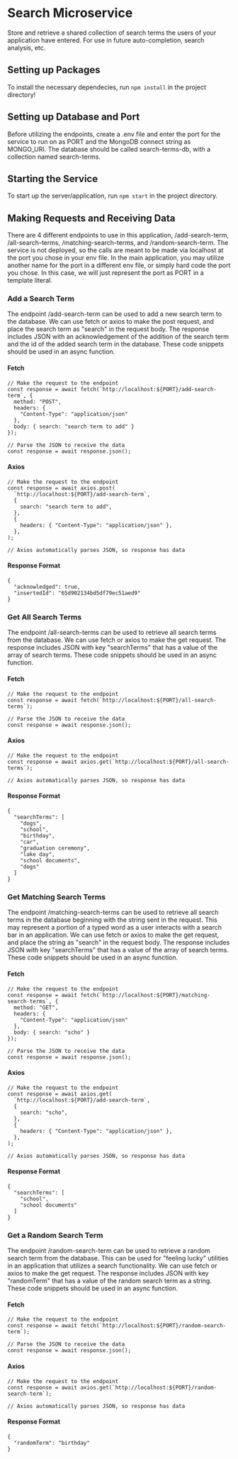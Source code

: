 # Search Microservice
Store and retrieve a shared collection of search terms the users of your application have entered. For use in future auto-completion, search analysis, etc.

## Setting up Packages
To install the necessary dependecies, run ```npm install``` in the project directory!

## Setting up Database and Port
Before utilizing the endpoints, create a .env file and enter the port for the service to run on as PORT and the MongoDB connect string as MONGO_URI. The database should be called search-terms-db, with a collection named search-terms.

## Starting the Service
To start up the server/application, run ```npm start``` in the project directory.

## Making Requests and Receiving Data
There are 4 different endpoints to use in this application, /add-search-term, /all-search-terms, /matching-search-terms, and /random-search-term. The service is not deployed, so the calls are meant to be made via localhost at the port you chose in your env file. In the main application, you may utilize another name for the port in a different env file, or simply hard code the port you chose. In this case, we will just represent the port as PORT in a template literal.

### Add a Search Term
The endpoint /add-search-term can be used to add a new search term to the database. We can use fetch or axios to make the post request, and place the search term as "search" in the request body. The response includes JSON with an acknowledgement of the addition of the search term and the id of the added search term in the database. These code snippets should be used in an async function.

#### Fetch
```
// Make the request to the endpoint
const response = await fetch(`http://localhost:${PORT}/add-search-term`, {
  method: "POST",
  headers: {
    "Content-Type": "application/json"
  },
  body: { search: "search term to add" }
});

// Parse the JSON to receive the data
const response = await response.json();
```

#### Axios
```
// Make the request to the endpoint
const response = await axios.post(
  `http://localhost:${PORT}/add-search-term`,
  {
    search: "search term to add",
  },
  {
    headers: { "Content-Type": "application/json" },
  },
);

// Axios automatically parses JSON, so response has data
```

#### Response Format
```
{
  "acknowledged": true,
  "insertedId": "65d902134bd5df79ec51aed9"
}
```

### Get All Search Terms
The endpoint /all-search-terms can be used to retrieve all search terms from the database. We can use fetch or axios to make the get request. The response includes JSON with key "searchTerms" that has a value of the array of search terms. These code snippets should be used in an async function.

#### Fetch
```
// Make the request to the endpoint
const response = await fetch(`http://localhost:${PORT}/all-search-terms`);

// Parse the JSON to receive the data
const response = await response.json();
```

#### Axios
```
// Make the request to the endpoint
const response = await axios.get(`http://localhost:${PORT}/all-search-terms`);

// Axios automatically parses JSON, so response has data
```

#### Response Format
```
{
  "searchTerms": [
    "dogs",
    "school",
    "birthday",
    "car",
    "graduation ceremony",
    "lake day",
    "school documents",
    "dogs"
  ]
}
```

### Get Matching Search Terms
The endpoint /matching-search-terms can be used to retrieve all search terms in the database beginning with the string sent in the request. This may represent a portion of a typed word as a user interacts with a search bar in an application. We can use fetch or axios to make the get request, and place the string as "search" in the request body. The response includes JSON with key "searchTerms" that has a value of the array of search terms. These code snippets should be used in an async function.

#### Fetch
```
// Make the request to the endpoint
const response = await fetch(`http://localhost:${PORT}/matching-search-terms`, {
  method: "GET",
  headers: {
    "Content-Type": "application/json"
  },
  body: { search: "scho" }
});

// Parse the JSON to receive the data
const response = await response.json();
```

#### Axios
```
// Make the request to the endpoint
const response = await axios.get(
  `http://localhost:${PORT}/add-search-term`,
  {
    search: "scho",
  },
  {
    headers: { "Content-Type": "application/json" },
  },
);

// Axios automatically parses JSON, so response has data
```

#### Response Format
```
{
  "searchTerms": [
    "school",
    "school documents"
  ]
}
```

### Get a Random Search Term
The endpoint /random-search-term can be used to retrieve a random search term from the database. This can be used for "feeling lucky" utilities in an application that utilizes a search functionality. We can use fetch or axios to make the get request. The response includes JSON with key "randomTerm" that has a value of the random search term as a string. These code snippets should be used in an async function.

#### Fetch
```
// Make the request to the endpoint
const response = await fetch(`http://localhost:${PORT}/random-search-term`);

// Parse the JSON to receive the data
const response = await response.json();
```

#### Axios
```
// Make the request to the endpoint
const response = await axios.get(`http://localhost:${PORT}/random-search-term`);

// Axios automatically parses JSON, so response has data
```

#### Response Format
```
{
  "randomTerm": "birthday"
}
```
